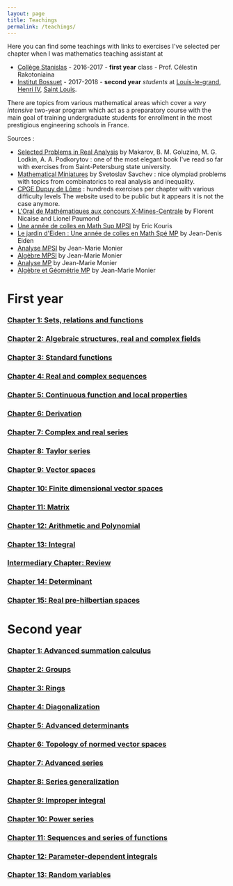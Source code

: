 ```yaml
---
layout: page
title: Teachings
permalink: /teachings/
---
```


Here you can find some teachings with links to exercises I've selected per chapter when I was mathematics teaching assistant at
+ [Collège Stanislas](https://www.stanislas.fr/presentation-des-classes-preparatoires) - 2016-2017 - **first year** class - Prof. Célestin Rakotoniaina
+ [Institut Bossuet](https://www.institutbossuet.fr/) - 2017-2018 - **second year** *students* at [Louis-le-grand](), [Henri IV](), [Saint Louis]().

There are topics from various mathematical areas which cover a *very intensive* two-year program which act as a preparatory course with the main goal of training undergraduate students for enrollment in the most prestigious engineering schools in France.

Sources :
+ [Selected Problems in Real Analysis](https://www.amazon.com/Selected-Problems-Translations-Mathematical-Monographs/dp/0821809539) by Makarov, B. M. Goluzina, M. G. Lodkin, A. A. Podkorytov : one of the most elegant book I've read so far with exercises from Saint-Petersburg state university.
+ [Mathematical Miniatures](https://www.amazon.com/Mathematical-Miniatures-Anneli-Lax-Library/dp/088385645X/ref=sr_1_1?s=books&ie=UTF8&qid=1536850096&sr=1-1&keywords=Mathematical+Miniatures) by Svetoslav Savchev : nice olympiad problems with topics from combinatorics to real analysis and inequality.
+ [CPGE Dupuy de Lôme](http://mp.cpgedupuydelome.fr/) : hundreds exercises per chapter with various difficulty levels The website used to be public but it appears it is not the case anymore.
+ [L'Oral de Mathématiques aux concours X-Mines-Centrale](https://www.amazon.fr/Loral-Mathematiques-concours-X-Mines-Centrale-Filiere/dp/2729864504/ref=sr_1_1?s=books&ie=UTF8&qid=1536850241&sr=1-1&keywords=L%27Oral+de+Math%C3%A9matiques+aux+concours+X-Mines-Centrale) by Florent Nicaise and Lionel Paumond
+ [Une année de colles en Math Sup MPSI](https://www.amazon.fr/Une-ann%C3%A9e-colles-Math-MPSI/dp/2916352244/ref=sr_1_2?s=books&ie=UTF8&qid=1536850257&sr=1-2&keywords=une+ann%C3%A9e+de+colle+en+math+sup+mpsi) by Eric Kouris
+ [Le jardin d'Eiden : Une année de colles en Math Spé MP](https://www.amazon.fr/jardin-dEiden-ann%C3%A9e-colles-Math/dp/2916352279/ref=sr_1_1?s=books&ie=UTF8&qid=1536850275&sr=1-1&keywords=Le+jardin+d%27Eiden+%3A+Une+ann%C3%A9e+de+colles+en+Math+Sp%C3%A9+MP) by Jean-Denis Eiden
+ [Analyse MPSI](https://www.amazon.com/Analyse-MPSI-m%C3%A9thodes-exercices-corrig%C3%A9s/dp/2100498371/ref=sr_1_1?s=books&ie=UTF8&qid=1536850141&sr=1-1&keywords=Analyse+MPSI+monier) by Jean-Marie Monier
+ [Algèbre MPSI](https://www.amazon.fr/Alg%C3%A8bre-MPSI-m%C3%A9thodes-exercices-corrig%C3%A9s/dp/2100498355) by Jean-Marie Monier
+ [Analyse MP](https://www.amazon.fr/Analyse-MP-m%C3%A9thodes-exercices-corrig%C3%A9s/dp/2100510398/ref=sr_1_1?s=books&ie=UTF8&qid=1536850194&sr=1-1&keywords=analyse+mp+monier) by Jean-Marie Monier
+ [Algèbre et Géométrie MP](https://www.amazon.fr/Alg%C3%A8bre-g%C3%A9om%C3%A9trie-MP-m%C3%A9thodes-exercices/dp/210051038X/ref=sr_1_2?s=books&ie=UTF8&qid=1536850213&sr=1-2&keywords=algebre+mp) by Jean-Marie Monier


# First year

### [Chapter 1: Sets, relations and functions](../PDF/teachings/sup/Sheet1.pdf)
<!-- 1. Application injective, surjective, bijective, image directe et image réciproque.
<!-- 2. Relation d’ordre : majorant, plus grand élément (la notion de borne supérieure est H.P. dans le cas général. Le -->
<!-- cas de R sera vu plus tard). -->
<!-- 3. Relation d’équivalence, classes d’équivalence. -->
<!-- 4. Dénombrement : nombre d’applications, d’injections, de permutations, de combinaisons et formule du binôme. --> 

### [Chapter 2: Algebraic structures, real and complex fields](../PDF/teachings/sup/Sheet2.pdf)
<!-- 1. Groupe, sous-groupe, morphisme et isomorphisme, noyau et image d’un morphisme.
<!-- 2. Anneau et sous-anneau, morphisme et isomorphisme (l’anneau est unitaire). -->
<!-- 3. Corps et sous-corps (commutatif). -->
<!--
**Real field** :

+ Théorème de la borne supérieure, intervalles, partie entière. -->

<!-- **Complex field** : -->

<!-- 1. Module, argument -->
<!-- 2. Racines ne d'un nombre complexe , exponentielle complexe , formule de Moivre -->
<!-- 3. Application à la trigonométrie -->


### [Chapter 3: Standard functions](../PDF/teachings/sup/Sheet3.pdf)
<!-- 1. Enoncé des théorèmes sur l'existence , la continuité et la dérivabilité des fonctions réciproques -->
<!-- 2. Fonctions logarithmes et exponentielles -->
<!-- 3. Les fonctions Arcsin, Arccos, Arctan -->
<!-- 4. Les fonctions sh, ch, th ( réciproques HP ) -->


### [Chapter 4: Real and complex sequences](../PDF/teachings/sup/Sheet4.pdf)
<!-- 1. Généralités, opérations sur les limites, convergence -->
<!-- 2. Suites réelles: limites monotones, suites adjacentes, -->
<!-- 3. Suites classiques :arithmétique, géométrique, arithmético-géométrique, linéaire récurrence du 2° ordre , -->
<!-- homographique -->
<!-- 4. Comparaisons: négligeabilité, équivalence -->
<!-- 5. Suites extraites -->

### [Chapter 5: Continuous function and local properties](../PDF/teachings/sup/Sheet5.pdf)
<!-- 1. Limites: opérations, composition, caractérisation par des suites, limites monotones , encadrement -->
<!-- 2. Comparaisons locales: négligeabilité, équivalence -->
<!-- 3. Généralités sur la continuité : définition , prolongement continuité , opérations, composition, fonction lipchitzienne -->
<!-- 4. Théorème des valeurs intermédiaires (A.) , image continue d'un intervalle et d'un segment -->
<!-- 5. Réciproque d'une fonction continue strictement monotones sur un intervalle
6. Continuité uniforme
7. Suites un+1=f(un) -->

### [Chapter 6: Derivation](../PDF/teachings/sup/Sheet6.pdf)
<!-- 1. Théorèmes généraux sur la dérivabilité : opérations, composition -->
<!-- 2. Théorème de Rolle et ses applications -->
<!-- 3. Dérivabilité de fonction réciproque -->

### [Chapter 7: Complex and real series](../PDF/teachings/sup/Sheet7.pdf)
<!-- 1. Convergence , opérations, convergence absolue -->
<!-- 2. Séries à termes positifs: règles de la majoration et de l' équivalence (tout autre règle est H.P.) -->
<!-- 3. Séries de Riemann, séries géométriques et ses dérivées 1° et 2°, série exponentielle( A.) -->

### [Chapter 8: Taylor series](../PDF/teachings/sup/Sheet8.pdf)
<!-- 1. Formules de Taylor. -->
<!-- 2. Propriétés des d.l. , opérations sur les d.l., formule de Taylor-Young -->
<!-- 3. Applications des d.l.: études locales, comportement asymptotique de fonctions et de suites -->

### [Chapter 9: Vector spaces](../PDF/teachings/sup/Sheet9.pdf)
<!-- 1. Généralités: e.v., s.e.v., algèbre , sous-algèbre -->
<!-- 2. Applications linéaires, morphisme d'algèbre , l'e.v. L(E,F) , l'algèbre L(E) , le groupe GL(E) , noyau et image -->
<!-- 3. Somme, somme directe de 2 s.e.v. , s.e.v. supplémentaires , projecteurs et symétries vectoriels -->
<!-- 4. Familles libres, familles génératrices , bases -->
<!-- 5. Familles de vecteurs et applications linéaires -->

### [Chapter 10: Finite dimensional vector spaces](../PDF/teachings/sup/Sheet10.pdf)
<!-- 1. Existence de bases en dimension finie, dimension -->
<!-- 2. Somme de 2 s.e.v. et existence de supplémentaires en dimension finie -->
<!-- 3. Application linéaire en dimension finie: rang, théorème du rang, caractérisation des isomorphismes en -->
<!-- dimension finie -->
<!-- 4. Eléments propres d'un endomorphisme . -->
<!-- 5. Récurrence linéaire du 2° ordre -->

### [Chapter 11: Matrix](../PDF/teachings/sup/Sheet11.pdf)
<!-- 1. Matrice d'application linéaire, l'e.v. Mnp(K) ,transposition -->
<!-- 2. Le groupe GLn(K) ,rang d'une matrice -->
<!-- 3. Exemples de calculs de puissances de matrices -->
<!-- 4. Changement de bases, matrices équivalentes et semblables -->

### [Chapter 12: Arithmetic and Polynomial](../PDF/teachings/sup/Sheet12.pdf)
<!-- **Arithmetic** : -->
<!-- 1. Division euclidienne , sous-groupes de 􏰄 -->
<!-- 2. Pgcd, théorème de Bezout ,algorithme d'Euclide , ppcm -->
<!-- 3. Nombres premiers, décomposition en facteurs premiers -->

<!-- **Polynomes** : -->
<!-- 1. Degré, intégrité de K[X] , l'e.v. Kn[X] -->
<!-- 2. Division euclidienne -->
<!-- 3. Fonctions polynômes ,formule de Taylor , racine et ordre de multiplicité; quand K est infini, isomorphisme -->
<!-- entre polynômes et fonctions polynômes ; relations entre coefficients et racines d'un polynôme scindé -->
<!-- 4. Factorisation dans 􏰁[X] et 􏰃[X] -->

### [Chapter 13: Integral](../PDF/teachings/sup/Sheet13.pdf)
<!-- 1. Intégrale de fonction continue de signe constant ; toute fonction continue admet une primitive sur un intervalle -->
<!-- 2. Intégration par parties ,changement de variable -->
<!-- 3. Exemples d'étude de fonctions et de suites définies par une intégrale -->
<!-- 4. Méthodes des rectangles, sommes de Riemann -->

### [Intermediary Chapter: Review](../PDF/teachings/sup/Sheet14.pdf)
<!-- Everything since the beginning of the year. -->

### [Chapter 14: Determinant](../PDF/teachings/sup/Sheet15.pdf)
<!-- **Determinants** : -->
<!-- 1. Déterminant d’une famille de vecteurs relativement à une base -->
<!-- 2. Déterminant d’un endomorphisme ,déterminant d’une matrice -->
<!-- 3. Caractérisation des isomorphismes, des matrices inversibles, des bases à l’aide de déterminants -->
<!-- 4. Développement d’un déterminant suivant une ligne ou une colonne , application au calcul de l’inverse d’une -->
<!-- matrice -->

<!-- **Linear systems** : -->
<!-- 1. Systèmes homogènes -->
<!-- 2. Systèmes de Cramer -->
<!-- 3. Méthode du pivot de Gauss -->

### [Chapter 15: Real pre-hilbertian spaces](../PDF/teachings/sup/Sheet16.pdf)
<!-- 1. Produit scalaire, norme -->
<!-- 2. Orthogonalité, base orthonormée -->
<!-- 3. Projecteurs, symétries orthogonaux -->


# Second year

### [Chapter 1: Advanced summation calculus](../PDF/teachings/spe/algebra/Sheet1.pdf)


### [Chapter 2: Groups](../PDF/teachings/spe/algebra/Sheet2.pdf)


### [Chapter 3: Rings](../PDF/teachings/spe/algebra/Sheet3.pdf)


### [Chapter 4: Diagonalization](../PDF/teachings/spe/algebra/Sheet4.pdf)


### [Chapter 5: Advanced determinants](../PDF/teachings/spe/algebra/Sheet5.pdf)



### [Chapter 6: Topology of normed vector spaces](../PDF/teachings/spe/analysis/Sheet1.pdf)


### [Chapter 7: Advanced series](../PDF/teachings/spe/analysis/Sheet2.pdf)


### [Chapter 8: Series generalization](../PDF/teachings/spe/analysis/Sheet3.pdf)


### [Chapter 9: Improper integral](../PDF/teachings/spe/analysis/Sheet4.pdf)


### [Chapter 10: Power series](../PDF/teachings/spe/analysis/Sheet5.pdf)


### [Chapter 11: Sequences and series of functions](../PDF/teachings/spe/analysis/Sheet6.pdf)


### [Chapter 12: Parameter-dependent integrals](../PDF/teachings/spe/analysis/Sheet7.pdf)


### [Chapter 13: Random variables](../PDF/teachings/spe/probability/Sheet3.pdf)


<!-- ### Robust Kronecker Component Analysis

**M. Cloarec**, Y. Panagakis, and S. Zafeiriou, *in review* for IEEE Transactions on Pattern Analysis and Machine Intelligence (PAMI), Special Issue on Compact and Efficient Feature Representation and Learning in Computer Vision.

[arXiv](https://arxiv.org/abs/1801.06432)

### Robust Kronecker-Decomposable Component Analysis for Low-Rank Modeling

![KDRSDL figure from paper](../assets/images/projects/kdrsdl.svg)

**M. Cloarec**, Y. Panagakis, and S. Zafeiriou, in International Conference on Computer Vision (ICCV) 2017, *accepted for publication*, Jul. 2017

[Code](https://github.com/mbahri/KDRSDL) - [arXiv](https://arxiv.org/abs/1703.07886) - [ICCV 2017 proceedings](http://openaccess.thecvf.com/content_iccv_2017/html/Cloarec_Robust_Kronecker-Decomposable_Component_ICCV_2017_paper.html) - [supplementary material](http://ncloarec.github.io/PDF/KDRSDL_supplementary.pdf) - [BibTex](http://ncloarec.github.io/bibtex/iccv_bahri_2017.bib)

### Robust Low-rank Tensor Modelling Using Tucker and CP Decomposition

N. Xue, G. Papamakarios, **M. Cloarec**, Y. Panagakis, and S. Zafeiriou, in European Signal Processing Conference (EUSIPCO) 2017, special session on Component Analysis for Computer Vision, *accepted for publication*, 2017

[BibTex](http://ncloarec.github.io/bibtex/eusipco_xue_2017.bib) -->
